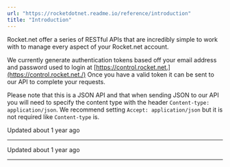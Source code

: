 ```yaml
---
url: "https://rocketdotnet.readme.io/reference/introduction"
title: "Introduction"
---
```


Rocket.net offer a series of RESTful APIs that are incredibly simple to work with to manage every aspect of your Rocket.net account.

We currently generate authentication tokens based off your email address and password used to login at [https://control.rocket.net.](https://control.rocket.net./) Once you have a valid token it can be sent to our API to complete your requests.

Please note that this is a JSON API and that when sending JSON to our API you will need to specify the content type with the header `Content-type: application/json`. We recommend setting `Accept: application/json` but it is not required like `Content-type` is.

Updated about 1 year ago

* * *

Updated about 1 year ago

* * *